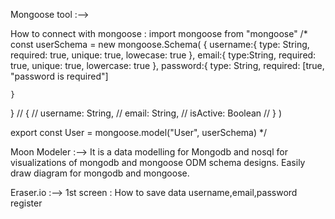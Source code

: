 Mongoose tool :-->
<!-- working -->
How to connect with mongoose :
import mongoose from "mongoose"
/*
const userSchema = new mongoose.Schema(
  {
    username:{
      type: String,
      required: true,
      unique: true,
      lowecase: true
    },
    email:{
      type:String,
      required: true,
      unique: true,
      lowercase: true
    },
    password:{
      type: String,
      required: [true, "password is required"]


    }
  }
  // {
  //   username: String,
  //   email: String,
  //   isActive: Boolean
  // }
  )

export const User = mongoose.model("User", userSchema)
*/

Moon Modeler :-->
It is a data modelling for Mongodb and nosql for visualizations of mongodb and mongoose ODM schema designs.
Easily draw diagram for mongodb and mongoose.


Eraser.io :-->
1st screen : How to save data username,email,password
               register

 